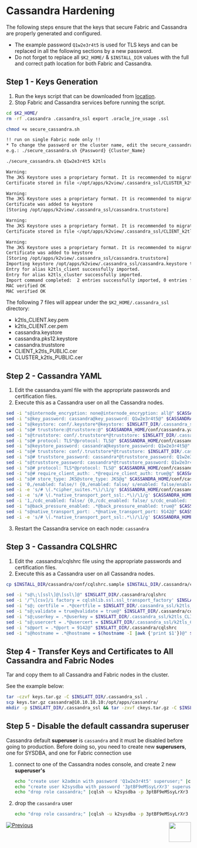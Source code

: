 # Cassandra Hardening

The following steps ensure that the keys that secure Fabric and Cassandra are properly generated and configured.

- The example password ```Q1w2e3r4t5``` is used for TLS keys and can be replaced in all the following sections by a new password.
- Do not forget to replace all `$K2_HOME/` & `$INSTALL_DIR`  values with the full and correct path location for both Fabric and Cassandra.


## Step 1 - Keys Generation

1. Run the keys script that can be downloaded from [location](https://owncloud-bkp2.s3.amazonaws.com/adminoc/Utils/Hardening/secure_cassandra.sh). 
2. Stop Fabric and Cassandra services before running the script.


```bash
cd $K2_HOME/
rm -rf .cassandra .cassandra_ssl export .oracle_jre_usage .ssl

chmod +x secure_cassandra.sh

!! run on single Fabric node only !!
* To change the password or the cluster name, edit the secure_cassandra.sh or execute using the password and cluster name parameters
e.g.: ./secure_cassandra.sh {Password} {Cluster_Name}

./secure_cassandra.sh Q1w2e3r4t5 k2tls

Warning:
The JKS Keystore uses a proprietary format. It is recommended to migrate to PKCS12 which is an industry standard format using "keytool -importkeystore -srckeystore /opt/apps/k2view/.cassandra_ssl/cassandra.keystore -destkeystore /opt/apps/k2view/.cassandra_ssl/cassandra.keystore -deststoretype pkcs12".
Certificate stored in file </opt/apps/k2view/.cassandra_ssl/CLUSTER_k2tls_PUBLIC.cer>

Warning:
The JKS Keystore uses a proprietary format. It is recommended to migrate to PKCS12 which is an industry standard format using "keytool -importkeystore -srckeystore /opt/apps/k2view/.cassandra_ssl/cassandra.keystore -destkeystore /opt/apps/k2view/.cassandra_ssl/cassandra.keystore -deststoretype pkcs12".
Certificate was added to keystore
[Storing /opt/apps/k2view/.cassandra_ssl/cassandra.truststore]

Warning:
The JKS Keystore uses a proprietary format. It is recommended to migrate to PKCS12 which is an industry standard format using "keytool -importkeystore -srckeystore /opt/apps/k2view/.cassandra_ssl/cassandra.keystore -destkeystore /opt/apps/k2view/.cassandra_ssl/cassandra.keystore -deststoretype pkcs12".
Certificate stored in file </opt/apps/k2view/.cassandra_ssl/CLIENT_k2tls_PUBLIC.cer>

Warning:
The JKS Keystore uses a proprietary format. It is recommended to migrate to PKCS12 which is an industry standard format using "keytool -importkeystore -srckeystore /opt/apps/k2view/.cassandra_ssl/cassandra.keystore -destkeystore /opt/apps/k2view/.cassandra_ssl/cassandra.keystore -deststoretype pkcs12".
Certificate was added to keystore
[Storing /opt/apps/k2view/.cassandra_ssl/cassandra.truststore]
Importing keystore /opt/apps/k2view/.cassandra_ssl/cassandra.keystore to /opt/apps/k2view/.cassandra_ssl/cassandra.pks12.keystore...
Entry for alias k2tls_client successfully imported.
Entry for alias k2tls_cluster successfully imported.
Import command completed:  2 entries successfully imported, 0 entries failed or cancelled
MAC verified OK
MAC verified OK 
```

The following 7 files will appear under the ```$K2_HOME/.cassandra_ssl``` directory:
- k2tls_CLIENT.key.pem
- k2tls_CLIENT.cer.pem
- cassandra.keystore
- cassandra.pks12.keystore
- cassandra.truststore
- CLIENT_k2tls_PUBLIC.cer
- CLUSTER_k2tls_PUBLIC.cer

## Step 2 - Cassandra YAML

1. Edit the cassandra.yaml file with the appropriate passwords and certification files.
2. Execute this as a Cassandra user on all the Cassandra nodes. 

```bash
sed -i "s@internode_encryption: none@internode_encryption: all@" $CASSANDRA_HOME/conf/cassandra.yaml
sed -i "s@key_password: cassandra@key_password: Q1w2e3r4t5@" $CASSANDRA_HOME/conf/cassandra.yaml
sed -i "s@keystore: conf/.keystore*@keystore: $INSLATT_DIR/.cassandra_ssl/cassandra.keystore@" $CASSANDRA_HOME/conf/cassandra.yaml
sed -i "s@# truststore:@truststore:@" $CASSANDRA_HOME/conf/cassandra.yaml
sed -i "s@truststore: conf/.truststore*@truststore: $INSLATT_DIR/.cassandra_ssl/cassandra.truststore@" $CASSANDRA_HOME/conf/cassandra.yaml
sed -i "s@# protocol: TLS*@protocol: TLS@" $CASSANDRA_HOME/conf/cassandra.yaml
sed -i "s@keystore_password: cassandra@keystore_password: Q1w2e3r4t5@" $CASSANDRA_HOME/conf/cassandra.yaml
sed -i "s@# truststore: conf/.truststore*@truststore: $INSLATT_DIR/.cassandra_ssl/cassandra.truststore@" $CASSANDRA_HOME/conf/cassandra.yaml
sed -i "s@# truststore_password: cassandra*@truststore_password: Q1w2e3r4t5@" $CASSANDRA_HOME/conf/cassandra.yaml
sed -i "s@truststore_password: cassandra*@truststore_password: Q1w2e3r4t5@" $CASSANDRA_HOME/conf/cassandra.yaml
sed -i "s@# protocol: TLS*@protocol: TLS@" $CASSANDRA_HOME/conf/cassandra.yaml
sed -i "s@# require_client_auth: .*@require_client_auth: true@g" $CASSANDRA_HOME/conf/cassandra.yaml
sed -i "s@# store_type: JKS@store_type: JKS@g" $CASSANDRA_HOME/conf/cassandra.yaml
sed -i '0,/enabled: false/! {0,/enabled: false/ s/enabled: false/enabled: true/}' $CASSANDRA_HOME/conf/cassandra.yaml
sed -i -e 's/# \(.*cipher_suites.*\)/\1/g' $CASSANDRA_HOME/conf/cassandra.yaml
sed -i -e 's/# \(.*native_transport_port_ssl:.*\)/\1/g' $CASSANDRA_HOME/conf/cassandra.yaml
sed -i '1,/cdc_enabled: false/ {0,/cdc_enabled: false/ s/cdc_enabled: false/cdc_enabled: true/}' $CASSANDRA_HOME/conf/cassandra.yaml
sed -i "s@back_pressure_enabled: .*@back_pressure_enabled: true@" $CASSANDRA_HOME/conf/cassandra.yaml
sed -i "s@native_transport_port: .*@native_transport_port: 9142@" $CASSANDRA_HOME/conf/cassandra.yaml
sed -i -e 's/# \(.*native_transport_port_ssl:.*\)/\1/g' $CASSANDRA_HOME/conf/cassandra.yaml
```

3. Restart the Cassandra service on each node: ```cassandra```


## Step 3 - Cassandra CQLSHRC
1. Edit the .cassandra/cqlshrc file using the appropriate passwords and certification files.
2. Execute this as a Cassandra user on all Cassandra nodes. 
```bash
cp $INSTALL_DIR/cassandra/conf/cqlshrc.sample $INSTALL_DIR/.cassandra/cqlshrc

sed -i "s@\;\[ssl\]@\[ssl\]@" $INSLATT_DIR/.cassandra/cqlshrc
sed -i '/^\[csv]/i factory = cqlshlib.ssl.ssl_transport_factory' $INSLATT_DIR/.cassandra/cqlshrc
sed -i "s@; certfile = .*@certfile = $INSLATT_DIR/.cassandra_ssl/k2tls_CLIENT.cer.pem@" $INSLATT_DIR/.cassandra/cqlshrc
sed -i "s@;validate = true@validate = true@" $INSLATT_DIR/.cassandra/cqlshrc
sed -i "s@;userkey = .*@userkey = $INSLATT_DIR/.cassandra_ssl/k2tls_CLIENT.key.pem@" $INSLATT_DIR/.cassandra/cqlshrc
sed -i "s@;usercert = .*@usercert = $INSLATT_DIR/.cassandra_ssl/k2tls_CLIENT.cer.pem@" $INSLATT_DIR/.cassandra/cqlshrc
sed -i "s@port = .*@port = 9142@" $INSLATT_DIR/.cassandra/cqlshrc
sed -i "s@hostname = .*@hostname = $(hostname -I |awk {'print $1'})@" $INSLATT_DIR/.cassandra/cqlshrc
```



## Step 4 - Transfer Keys and Certificates to All Cassandra and Fabric Nodes

Tar and copy them to all Cassandra and Fabric nodes in the cluster.  

See the example below: 

``` bash
tar -czvf keys.tar.gz -C $INSLATT_DIR/.cassandra_ssl .
scp keys.tar.gz cassandra@10.10.10.10:/opt/apps/cassandra/
mkdir -p $INSLATT_DIR/.cassandra_ssl && tar -zxvf ckeys.tar.gz -C $INSLATT_DIR/.cassandra_ssl
```



## Step 5 - Disable the default cassandra superuser

Cassandra default **superuser** is `cassandra` and it must be disabled before going to production. Before doing so, you need to create new **superusers**, one for SYSDBA, and one for Fabric connection use

1. connect to one of the Cassandra nodes console, and create 2 new **superuser's**

   ~~~bash
   echo "create user k2admin with password 'Q1w2e3r4t5' superuser;" |cqlsh -u cassandra -p cassandra
   echo "create user k2sysdba with password '3ptBF9eMSsyLrXr3' superuser;" |cqlsh -u cassandra -p cassandra
   echo "drop role cassandra;" |cqlsh -u k2sysdba -p 3ptBF9eMSsyLrXr3
   ~~~

2. drop the `cassandra` user

   ~~~bash
   echo "drop role cassandra;" |cqlsh -u k2sysdba -p 3ptBF9eMSsyLrXr3
   ~~~

   

[![Previous](/articles/images/Previous.png)](/articles/99_fabric_infras/devops/03_fabric_api_and_ui_hardening.md)[<img align="right" width="60" height="54" src="/articles/images/Next.png">](/articles/99_fabric_infras/devops/05_connect_fabric_to_cassandra_with_tls.md)

